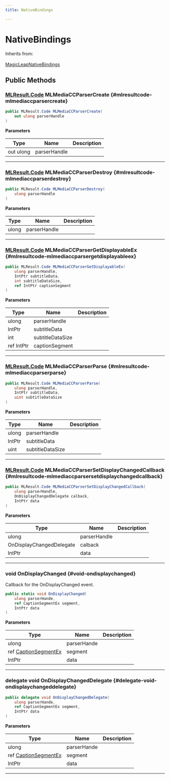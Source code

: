 ```yaml
---
title: NativeBindings

---
```


# NativeBindings







Inherits from: <br></br>[MagicLeapNativeBindings](/versioned_docs/version-22-May-2023/unity-api/api/UnityEngine.XR.MagicLeap.Native/MagicLeapNativeBindings/UnityEngine.XR.MagicLeap.Native.MagicLeapNativeBindings.md)




## Public Methods

### [MLResult.Code](/versioned_docs/version-22-May-2023/unity-api/api/UnityEngine.XR.MagicLeap/UnityEngine.XR.MagicLeap.MLResult.md#enums-code) MLMediaCCParserCreate {#mlresultcode-mlmediaccparsercreate}

```csharp
public MLResult.Code MLMediaCCParserCreate(
    out ulong parserHandle
)
```


**Parameters**

| Type | Name  | Description  | 
|--|--|--|
| out ulong |parserHandle||






-----------

### [MLResult.Code](/versioned_docs/version-22-May-2023/unity-api/api/UnityEngine.XR.MagicLeap/UnityEngine.XR.MagicLeap.MLResult.md#enums-code) MLMediaCCParserDestroy {#mlresultcode-mlmediaccparserdestroy}

```csharp
public MLResult.Code MLMediaCCParserDestroy(
    ulong parserHandle
)
```


**Parameters**

| Type | Name  | Description  | 
|--|--|--|
| ulong |parserHandle||






-----------

### [MLResult.Code](/versioned_docs/version-22-May-2023/unity-api/api/UnityEngine.XR.MagicLeap/UnityEngine.XR.MagicLeap.MLResult.md#enums-code) MLMediaCCParserGetDisplayableEx {#mlresultcode-mlmediaccparsergetdisplayableex}

```csharp
public MLResult.Code MLMediaCCParserGetDisplayableEx(
    ulong parserHandle,
    IntPtr subtitleData,
    int subtitleDataSize,
    ref IntPtr captionSegment
)
```


**Parameters**

| Type | Name  | Description  | 
|--|--|--|
| ulong |parserHandle||
| IntPtr |subtitleData||
| int |subtitleDataSize||
| ref IntPtr |captionSegment||






-----------

### [MLResult.Code](/versioned_docs/version-22-May-2023/unity-api/api/UnityEngine.XR.MagicLeap/UnityEngine.XR.MagicLeap.MLResult.md#enums-code) MLMediaCCParserParse {#mlresultcode-mlmediaccparserparse}

```csharp
public MLResult.Code MLMediaCCParserParse(
    ulong parserHandle,
    IntPtr subtitleData,
    uint subtitleDataSize
)
```


**Parameters**

| Type | Name  | Description  | 
|--|--|--|
| ulong |parserHandle||
| IntPtr |subtitleData||
| uint |subtitleDataSize||






-----------

### [MLResult.Code](/versioned_docs/version-22-May-2023/unity-api/api/UnityEngine.XR.MagicLeap/UnityEngine.XR.MagicLeap.MLResult.md#enums-code) MLMediaCCParserSetDisplayChangedCallback {#mlresultcode-mlmediaccparsersetdisplaychangedcallback}

```csharp
public MLResult.Code MLMediaCCParserSetDisplayChangedCallback(
    ulong parserHandle,
    OnDisplayChangedDelegate calback,
    IntPtr data
)
```


**Parameters**

| Type | Name  | Description  | 
|--|--|--|
| ulong |parserHandle||
| OnDisplayChangedDelegate |calback||
| IntPtr |data||






-----------

### void OnDisplayChanged {#void-ondisplaychanged}

Callback for the OnDisplayChanged event. 

```csharp
public static void OnDisplayChanged(
    ulong parserHande,
    ref CaptionSegmentEx segment,
    IntPtr data
)
```


**Parameters**

| Type | Name  | Description  | 
|--|--|--|
| ulong |parserHande||
| ref [CaptionSegmentEx](/versioned_docs/version-22-May-2023/unity-api/api/UnityEngine.XR.MagicLeap/MLMedia/ParserCEA608/NativeBindings/UnityEngine.XR.MagicLeap.MLMedia.ParserCEA608.NativeBindings.CaptionSegmentEx.md) |segment||
| IntPtr |data||






-----------

### delegate void OnDisplayChangedDelegate {#delegate-void-ondisplaychangeddelegate}

```csharp
public delegate void OnDisplayChangedDelegate(
    ulong parserHande,
    ref CaptionSegmentEx segment,
    IntPtr data
)
```


**Parameters**

| Type | Name  | Description  | 
|--|--|--|
| ulong |parserHande||
| ref [CaptionSegmentEx](/versioned_docs/version-22-May-2023/unity-api/api/UnityEngine.XR.MagicLeap/MLMedia/ParserCEA608/NativeBindings/UnityEngine.XR.MagicLeap.MLMedia.ParserCEA608.NativeBindings.CaptionSegmentEx.md) |segment||
| IntPtr |data||






-----------


